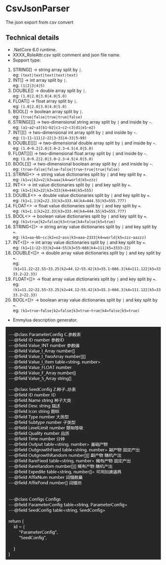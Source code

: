 # CsvJsonParser
The json export from csv convert

## Technical details
* .NetCore 6.0 runtime.
* XXXX_RoleAttr.csv split comment and json file name.
* Support type:
1. STRING[] -> string array split by `|`.  
eg: `(text|text|text|text|text)`
2. INT[] -> int array split by `|`.  
eg: `(1|2|3|4|5)`
3. DOUBLE[] -> double array split by `|`.  
eg: `(1.0|2.0|3.0|4.0|5.0)`
4. FLOAT[] -> float array split by `|`.  
eg: `(1.0|2.0|3.0|4.0|5.0)`
5. BOOL[] -> boolean array split by `|`.  
eg: `(true|false|true|true|false)`
6. STRING[][] -> two-dimensional string array split by `|` and inside by `~`.  
eg: `(a1~a2~a3|b1~b2|c1~c2~c3|d1|e1~e2)`
7. INT[][] -> two-dimensional int array split by `|` and inside by `~`.  
eg: `(1~11~111|2~22|3~33|4~33|5~99)`
8. DOUBLE[][] -> two-dimensional double array split by `|` and inside by `~`.  
eg: `(1.0~9.2|2.0|3.0~2.3~4.5|4.0|5.0)`
9. FLOAT[][] -> two-dimensional float array split by `|` and inside by `~`.  
eg: `(1.0~9.2|2.0|3.0~2.3~4.5|4.0|5.0)`
10. BOOL[][] -> two-dimensional boolean array split by `|` and inside by `~`.  
eg: `(true~false|false~false|true~true|true|false)`
11. STRING<> -> string value dictionaries split by `|` and key split by `=`.  
eg: `(k1=v|k2=v2|k3=aaa|k4=world|k5=zzz)`
12. INT<> -> int value dictionaries split by `|` and key split by `=`.  
eg: `(k1=1|k2=22|k3=333|k4=444|k5=555)`
13. DOUBLE<> -> double value dictionaries split by `|` and key split by `=`.  
eg: `(k1=1.1|k2=22.33|k3=333.44|k4=444.55|k5=555.777)`
14. FLOAT<> -> float value dictionaries split by `|` and key split by `=`.  
eg: `(k1=1.1|k2=22.33|k3=333.44|k4=444.55|k5=555.777)`
15. BOOL<> -> boolean value dictionaries split by `|` and key split by `=`.  
eg: `(k1=true|k2=false|k3=true|k4=false|k5=true)`
16. STRING<[]> -> string array value dictionaries split by `|` and key split by `=`.  
eg: `(k1=aa~bb~cc|k2=v2~ass|k3=aaa~2333|k4=world|k5=zzz~aazzz)`
17. INT<[]> -> int array value dictionaries split by `|` and key split by `=`.  
eg: `(k1=11~22~33|k2=44~55|k3=55~666|k4=111|k5=3333~22)`
18. DOUBLE<[]> -> double array value dictionaries split by `|` and key split by `=`.  
eg: `(k1=11.22~22.55~33.25|k2=44.12~55.42|k3=55.1~666.3|k4=111.122|k5=3333.2~22.33)`
19. FLOAT<[]> -> float array value dictionaries split by `|` and key split by `=`.  
eg: `(k1=11.22~22.55~33.25|k2=44.12~55.42|k3=55.1~666.3|k4=111.122|k5=3333.2~22.33)`
20. BOOL<[]> -> boolean array value dictionaries split by `|` and key split by `=`.  
eg: `(k1=true~false|k2=false|k3=true~true|k4=false|k5=true)`
* Emmylua description generator.

![img](image/20220918163813.png)
